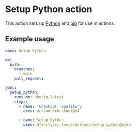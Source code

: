 # Setup Python action

This action sets up [Python](https://www.python.org/) and [pip](https://pip.pypa.io/en/stable/) for use in actions.

## Example usage

```yaml
name: Setup Python

on:
  push:
    branches:
      - main
    pull_request:

jobs:
  setup_python:
    runs-on: ubuntu-latest
    steps:
      - name: 'Checkout repository'
        uses: actions/checkout@v4

      - name: Setup Python
        uses: dfinity/ci-tools/actions/setup-python@main
```
